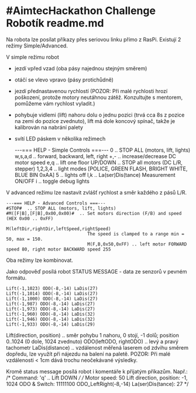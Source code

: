 # #AimtecHackathon Challenge Robotík readme.md
Na robota lze posílat příkazy přes seriovou linku přímo z RasPi.
Existují 2 režimy Simple/Advanced.

V simple režimu robot 
  - jezdí vpřed vzad (oba pásy najednou stejným směrem)
  - otáčí se vlevo vpravo (pásy protichůdně)
  - jezdí přednastavenou rychlostí (POZOR: Při malé rychlosti hrozí poškození, protože motory neutáhnou zátěž. Konzultujte s mentorem, pomůžeme vám rychlost vyladit.)
  - pohybuje vidlemi (lift) nahoru dolu o jednu pozici (trvá cca 8s z pozice na zemi do pozice zvednuto), lift má dole koncový spínač, takže je kalibrován na nabrání palety
  - svítí LED páskem v několika režimech

    ---=== HELP - Simple Controls ===---
    0       .. STOP ALL (motors, lift, lights)
    w,s,a,d .. forward, backward, left, right
    +,-      .. increase/decrease DC motor speed
    e,q     .. lift one floor UP/DOWN
    <space> .. STOP all motors (DC L/R, stepper)
    1,2,3,4 .. light modes [POLICE, GREEN FLASH, BRIGHT WHITE, BLUE BIN 0xAA]
    5       .. lights off
    l,k     .. La(ser)Dis(tance) Measurement ON/OFF
    i       .. toggle debug lights

V advanced režimu lze nastavit zvlášť rychlost a směr každého z pásů L/R.

    ---=== HELP - Advanced Controls ===---
    #STOP#  .. STOP ALL (motors, lift, lights)
    #M([F|B],[F|B],0x00,0x00)#  .. Set motors direction (F/B) and speed (HEX 0x00 .. 0xFF)
                                   M(leftDir,rightDir,leftSpeed,rightSpeed)
                                   The speed is clamped to a range min = 50, max = 150.
                                   M(F,B,0x50,0xFF) .. left motor FORWARD speed 80, right motor BACKWARD speed 255

Oba režimy lze kombinovat.

Jako odpověď posílá robot STATUS MESSAGE - data ze senzorů v pevném formátu.

    Lift(-1,1023) ODO(-8,-14) LaDis(27)
    Lift(-1,1014) ODO(-8,-14) LaDis(27)
    Lift(-1,1000) ODO(-8,-14) LaDis(27)
    Lift(-1,987) ODO(-8,-14) LaDis(27)
    Lift(-1,973) ODO(-8,-14) LaDis(27)
    Lift(-1,960) ODO(-8,-14) LaDis(32)
    Lift(-1,946) ODO(-8,-14) LaDis(32)
    Lift(-1,933) ODO(-8,-14) LaDis(29)

Lift(direction, position) .. směr pohybu 1 nahoru, 0 stojí, -1 dolů; position 0..1024 (0 dole, 1024 zvednuto)
ODO(leftODO, rightODO) .. levý a pravý tachometr
LaDis(distance) .. vzdálenost měřená laserem od zdvihu směrem dopředu, lze využít při nájezdu na balení na paletě. POZOR: Při malé vzdálenosti < 1cm dává trochu neočekávané výsledky.

Kromě status message posílá robot i komentáře k přijatým příkazům.
Např.: 
/* Command: 'q' .. Lift DOWN */
/* Motor speed: 50 Lift direction, position: -1, 1024 ODO & Switch: 11111100 ODO_LeftRight(-8,-14) La(ser)Dis(tance): 27 */


